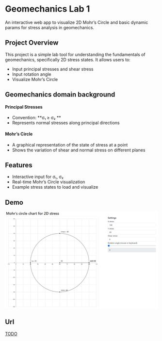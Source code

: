 # Geomechanics Lab 1
An interactive web app to visualize 2D Mohr’s Circle and basic dynamic params for stress analysis in geomechanics.

## Project Overview

This project is a simple lab tool for understanding the fundamentals of geomechanics, specifically 2D stress states. It allows users to:

- Input principal stresses and shear stress
- Input rotation angle
- Visualize Mohr’s Circle

## Geomechanics domain background

#### Principal Stresses
- Convention: **σ₁ ≥ σ₂ **
- Represents normal stresses along principal directions

#### Mohr’s Circle
- A graphical representation of the state of stress at a point
- Shows the variation of shear and normal stress on different planes

## Features
- Interactive input for σ₁, σ₂
- Real-time Mohr’s Circle visualization
- Example stress states to load and visualize

## Demo

![Demo](/assets/demo.gif)

## Url

[TODO](https://akutuev.github.io/geomechanics_lab_1/)